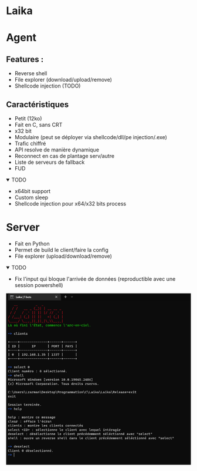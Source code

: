 # Laika

# Agent

## Features :
* Reverse shell
* File explorer (download/upload/remove)
* Shellcode injection (TODO)

## Caractéristiques
* Petit (12ko)
* Fait en C, sans CRT
* x32 bit
* Modulaire (peut se déployer via shellcode/dll/pe injection/.exe)
* Trafic chiffré
* API resolve de manière dynamique
* Reconnect en cas de plantage serv/autre
* Liste de serveurs de fallback
* FUD

<details open>
<summary>TODO</summary>

* x64bit support
* Custom sleep
* Shellcode injection pour x64/x32 bits process
</details>

# Server

* Fait en Python
* Permet de build le client/faire la config
* File explorer (upload/download/remove)

<details open>
<summary>TODO</summary>

* Fix l'input qui bloque l'arrivée de données (reproductible avec une session powershell)
</details>


![Alt text](Screenshots/Server.PNG "Screenshot du server")
